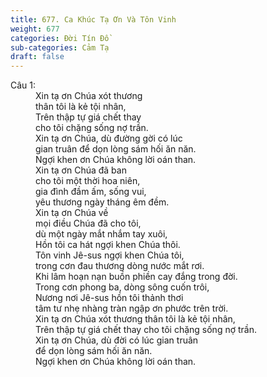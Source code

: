 ```yaml
---
title: 677. Ca Khúc Tạ Ơn Và Tôn Vinh
weight: 677
categories: Đời Tín Đồ
sub-categories: Cảm Tạ
draft: false
---
```

<dl><dt>Câu 1:</dt><dd data-verse="1">Xin tạ ơn Chúa xót thương <br/>thân tôi là kẻ tội nhân, <br/>Trên thập tự giá chết thay <br/>cho tôi chặng sống nợ trần. <br/>Xin tạ ơn Chúa, dù đường gời có lúc <br/>gian truân để dọn lòng sám hối ăn năn. <br/>Ngợi khen ơn Chúa không lời oán than. <br/>Xin tạ ơn Chúa đã ban <br/>cho tôi một thời hoa niên, <br/>gia đình đầm ấm, sống vui, <br/>yêu thương ngày tháng êm đềm. <br/>Xin tạ ơn Chúa về <br/>mọi điều Chúa đã cho tôi, <br/>dù một ngày mắt nhắm tay xuôi, <br/>Hồn tôi ca hát ngợi khen Chúa thôi. <br/>Tôn vinh Jê-sus ngợi khen Chúa tôi, <br/>trong cơn đau thương dòng nước mắt rơi. <br/>Khi lâm hoạn nạn buồn phiền cay đắng trong đời. <br/>Trong cơn phong ba, dòng sông cuốn trôi, <br/>Nương nơi Jê-sus hồn tôi thảnh thơi <br/>tâm tư nhẹ nhàng tràn ngập ơn phước trên trời. <br/>Xin tạ ơn Chúa xót thương thân tôi là kẻ tội nhân, <br/>Trên thập tự giá chết thay cho tôi chặng sống nợ trần. <br/>Xin tạ ơn Chúa, dù đời có lúc gian truân <br/>để dọn lòng sám hối ăn năn. <br/>Ngợi khen ơn Chúa không lời oán than. </dd></dl>